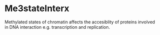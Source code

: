 # Me3stateInterx

Methylated states of chromatin affects the accesiblity of proteins involved in DNA interaction e.g. transcription and replication. 
